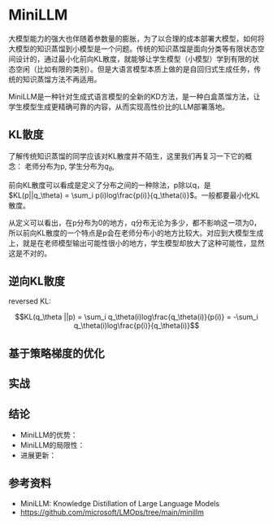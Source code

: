 # MiniLLM

大模型能力的强大也伴随着参数量的膨胀，为了以合理的成本部署大模型，如何将大模型的知识蒸馏到小模型是一个问题。传统的知识蒸馏是面向分类等有限状态空间设计的，通过最小化前向KL散度，就能够让学生模型（小模型）学到有限的状态空闲（比如有限的类别）。但是大语言模型本质上做的是自回归式生成任务，传统的知识蒸馏方法不再适用。

MiniLLM是一种针对生成式语言模型的全新的KD方法，是一种白盒蒸馏方法，让学生模型生成更精确可靠的内容，从而实现高性价比的LLM部署落地。



## KL散度
了解传统知识蒸馏的同学应该对KL散度并不陌生，这里我们再复习一下它的概念：
老师分布为p, 学生分布为$q_\theta$, 

前向KL散度可以看成是定义了分布之间的一种除法，p除以q，是 $KL(p||q_\theta) = \sum_i p(i)log\frac{p(i)}{q_\theta(i)}$。一般都要最小化KL散度。

从定义可以看出，在p分布为0的地方，q分布无论为多少，都不影响这一项为0，所以前向KL散度的一个特点是p会在老师分布小的地方比较大。对应到大模型生成上，就是在老师模型输出可能性很小的地方，学生模型却放大了这种可能性，显然这是不对的。

## 逆向KL散度

reversed KL:

$$KL(q_\theta ||p) = \sum_i q_\theta(i)log\frac{q_\theta(i)}{p(i)} = -\sum_i q_\theta(i)log\frac{p(i)}{q_\theta(i)}$$


## 基于策略梯度的优化

## 实战


## 结论
- MiniLLM的优势：
- MiniLLM的局限性：
- 进展更新：

## 参考资料
- MiniLLM: Knowledge Distillation of Large Language Models
- https://github.com/microsoft/LMOps/tree/main/minillm 